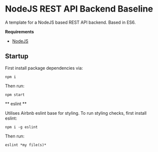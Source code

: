 # NodeJS REST API Backend Baseline

A template for a NodeJS based REST API backend. Based in ES6. 

**Requirements**
-  [NodeJS](https://nodejs.org/en/)

## Startup

First install package dependencies via:

```
npm i
```

Then run:

```
npm start
```

** eslint **

Utilises Airbnb eslint base for styling. To run styling checks, first install eslint:

```
npm i -g eslint
```

Then run:

```
eslint *my file(s)*
```
